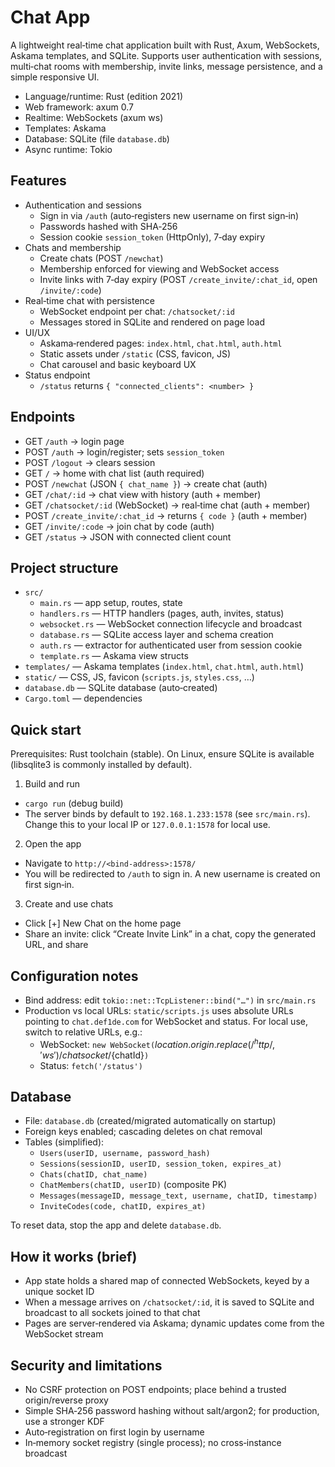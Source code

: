 # Chat App

A lightweight real‑time chat application built with Rust, Axum, WebSockets, Askama templates, and SQLite. Supports user authentication with sessions, multi‑chat rooms with membership, invite links, message persistence, and a simple responsive UI.

-   Language/runtime: Rust (edition 2021)
-   Web framework: axum 0.7
-   Realtime: WebSockets (axum ws)
-   Templates: Askama
-   Database: SQLite (file `database.db`)
-   Async runtime: Tokio

## Features

-   Authentication and sessions
    -   Sign in via `/auth` (auto‑registers new username on first sign‑in)
    -   Passwords hashed with SHA‑256
    -   Session cookie `session_token` (HttpOnly), 7‑day expiry
-   Chats and membership
    -   Create chats (POST `/newchat`)
    -   Membership enforced for viewing and WebSocket access
    -   Invite links with 7‑day expiry (POST `/create_invite/:chat_id`, open `/invite/:code`)
-   Real‑time chat with persistence
    -   WebSocket endpoint per chat: `/chatsocket/:id`
    -   Messages stored in SQLite and rendered on page load
-   UI/UX
    -   Askama‑rendered pages: `index.html`, `chat.html`, `auth.html`
    -   Static assets under `/static` (CSS, favicon, JS)
    -   Chat carousel and basic keyboard UX
-   Status endpoint
    -   `/status` returns `{ "connected_clients": <number> }`

## Endpoints

-   GET `/auth` → login page
-   POST `/auth` → login/register; sets `session_token`
-   POST `/logout` → clears session
-   GET `/` → home with chat list (auth required)
-   POST `/newchat` (JSON `{ chat_name }`) → create chat (auth)
-   GET `/chat/:id` → chat view with history (auth + member)
-   GET `/chatsocket/:id` (WebSocket) → real‑time chat (auth + member)
-   POST `/create_invite/:chat_id` → returns `{ code }` (auth + member)
-   GET `/invite/:code` → join chat by code (auth)
-   GET `/status` → JSON with connected client count

## Project structure

-   `src/`
    -   `main.rs` — app setup, routes, state
    -   `handlers.rs` — HTTP handlers (pages, auth, invites, status)
    -   `websocket.rs` — WebSocket connection lifecycle and broadcast
    -   `database.rs` — SQLite access layer and schema creation
    -   `auth.rs` — extractor for authenticated user from session cookie
    -   `template.rs` — Askama view structs
-   `templates/` — Askama templates (`index.html`, `chat.html`, `auth.html`)
-   `static/` — CSS, JS, favicon (`scripts.js`, `styles.css`, …)
-   `database.db` — SQLite database (auto‑created)
-   `Cargo.toml` — dependencies

## Quick start

Prerequisites: Rust toolchain (stable). On Linux, ensure SQLite is available (libsqlite3 is commonly installed by default).

1. Build and run

-   `cargo run` (debug build)
-   The server binds by default to `192.168.1.233:1578` (see `src/main.rs`). Change this to your local IP or `127.0.0.1:1578` for local use.

2. Open the app

-   Navigate to `http://<bind-address>:1578/`
-   You will be redirected to `/auth` to sign in. A new username is created on first sign‑in.

3. Create and use chats

-   Click [+] New Chat on the home page
-   Share an invite: click “Create Invite Link” in a chat, copy the generated URL, and share

## Configuration notes

-   Bind address: edit `tokio::net::TcpListener::bind("…")` in `src/main.rs`
-   Production vs local URLs: `static/scripts.js` uses absolute URLs pointing to `chat.def1de.com` for WebSocket and status. For local use, switch to relative URLs, e.g.:
    -   WebSocket: `new WebSocket(`${location.origin.replace(/^http/, 'ws')}/chatsocket/${chatId}`)`
    -   Status: `fetch('/status')`

## Database

-   File: `database.db` (created/migrated automatically on startup)
-   Foreign keys enabled; cascading deletes on chat removal
-   Tables (simplified):
    -   `Users(userID, username, password_hash)`
    -   `Sessions(sessionID, userID, session_token, expires_at)`
    -   `Chats(chatID, chat_name)`
    -   `ChatMembers(chatID, userID)` (composite PK)
    -   `Messages(messageID, message_text, username, chatID, timestamp)`
    -   `InviteCodes(code, chatID, expires_at)`

To reset data, stop the app and delete `database.db`.

## How it works (brief)

-   App state holds a shared map of connected WebSockets, keyed by a unique socket ID
-   When a message arrives on `/chatsocket/:id`, it is saved to SQLite and broadcast to all sockets joined to that chat
-   Pages are server‑rendered via Askama; dynamic updates come from the WebSocket stream

## Security and limitations

-   No CSRF protection on POST endpoints; place behind a trusted origin/reverse proxy
-   Simple SHA‑256 password hashing without salt/argon2; for production, use a stronger KDF
-   Auto‑registration on first login by username
-   In‑memory socket registry (single process); no cross‑instance broadcast
